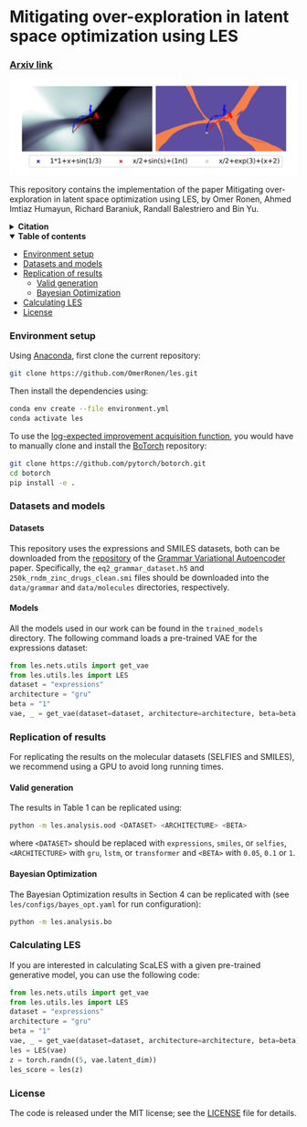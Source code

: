 # Mitigating over-exploration in latent space optimization using LES

### [Arxiv link](https://arxiv.org/abs/2406.09657)

![Alt Text](figures/LES.png)

This repository contains the implementation of the paper Mitigating over-exploration in latent space optimization using LES, by Omer Ronen, Ahmed Imtiaz Humayun, Richard Baraniuk, Randall Balestriero and Bin Yu.

<details><summary><b>Citation</b></summary>

If you use LES or any of the resources in this repo in your work, please use the following citation:

```bibtex
@misc{ronen2025mitigatingoverexplorationlatentspace,
      title={Mitigating over-exploration in latent space optimization using LES}, 
      author={Omer Ronen and Ahmed Imtiaz Humayun and Richard Baraniuk and Randall Balestriero and Bin Yu},
      year={2025},
      eprint={2406.09657},
      archivePrefix={arXiv},
      primaryClass={cs.LG},
      url={https://arxiv.org/abs/2406.09657}, 
}
```

</details>

<details open><summary><b>Table of contents</b></summary>

- [Environment setup](#environment)
- [Datasets and models](#datasets)
- [Replication of results](#rep)
    - [Valid generation](#valid)
    - [Bayesian Optimization](#BO)
- [Calculating LES](#les)
- [License](#license)

</details>

### Environment setup  <a name="environment"></a>

Using [Anaconda](https://docs.anaconda.com/anaconda/install/index.html), first clone the current repository:
```bash
git clone https://github.com/OmerRonen/les.git
```
Then install the dependencies using:
```bash
conda env create --file environment.yml
conda activate les
```
To use the [log-expected improvement acquisition function](https://arxiv.org/abs/2310.20708), you would have to manually clone and install the [BoTorch](https://github.com/pytorch/botorch) repository:
```bash
git clone https://github.com/pytorch/botorch.git
cd botorch
pip install -e .
```

### Datasets and models  <a name="datasets"></a>

#### Datasets
This repository uses the expressions and SMILES datasets, both can be downloaded from the [repository](https://github.com/mkusner/grammarVAE/) of the [Grammar Variational Autoencoder](https://arxiv.org/abs/1703.01925) paper. Specifically, the `eq2_grammar_dataset.h5` and `250k_rndm_zinc_drugs_clean.smi` files should be downloaded into the `data/grammar` and `data/molecules` directories, respectively.

#### Models
All the models used in our work can be found in the `trained_models` directory. The following command loads a pre-trained VAE for the expressions dataset:

```python
from les.nets.utils import get_vae
from les.utils.les import LES
dataset = "expressions"
architecture = "gru"
beta = "1"
vae, _ = get_vae(dataset=dataset, architecture=architecture, beta=beta)
```

### Replication of results  <a name="rep"></a>

For replicating the results on the molecular datasets (SELFIES and SMILES), we recommend using a GPU to avoid long running times.


#### Valid generation <a name="valid"></a>
The results in Table 1 can be replicated using:
```bash
python -m les.analysis.ood <DATASET> <ARCHITECTURE> <BETA>
```

where `<DATASET>` should be replaced with `expressions`, `smiles`, or `selfies`, `<ARCHITECTURE>` with `gru`, `lstm`, or `transformer` and `<BETA>` with `0.05`, `0.1` or `1`.

#### Bayesian Optimization <a name="BO"></a>
The Bayesian Optimization results in Section 4 can be replicated with (see `les/configs/bayes_opt.yaml` for run configuration):
```bash
python -m les.analysis.bo
```

### Calculating LES  <a name="les"></a>
If you are interested in calculating ScaLES with a given pre-trained generative model, you can use the following code:

```python
from les.nets.utils import get_vae
from les.utils.les import LES
dataset = "expressions"
architecture = "gru"
beta = "1"
vae, _ = get_vae(dataset=dataset, architecture=architecture, beta=beta)
les = LES(vae)
z = torch.randn((5, vae.latent_dim))
les_score = les(z)
```

### License <a name="license"></a>

The code is released under the MIT license; see the [LICENSE](LICENSE) file for details.